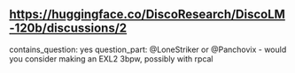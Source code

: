 ## https://huggingface.co/DiscoResearch/DiscoLM-120b/discussions/2

contains_question: yes
question_part: @LoneStriker or @Panchovix - would you consider making an EXL2 3bpw, possibly with rpcal